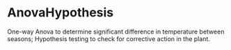 # AnovaHypothesis
One-way Anova to determine significant difference in temperature between seasons;
Hypothesis testing to check for corrective action in the plant.
